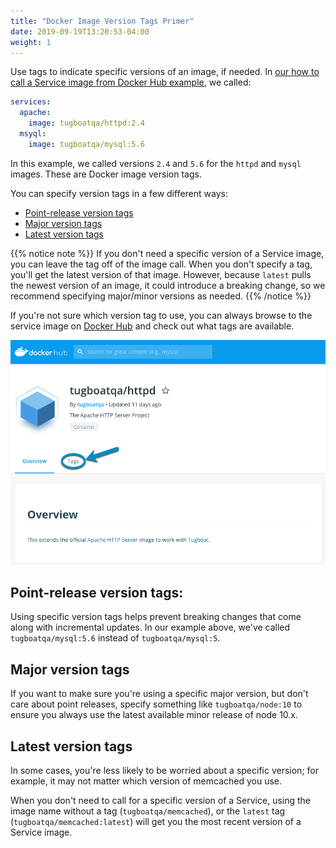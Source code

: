 ```yaml
---
title: "Docker Image Version Tags Primer"
date: 2019-09-19T13:20:53-04:00
weight: 1
---
```


Use tags to indicate specific versions of an image, if needed. In
[our how to call a Service image from Docker Hub example](/setting-up-services/how-to-set-up-services/specify-a-service-image/#how-to-call-a-service-image-from-docker-hub),
we called:

```yaml
services:
  apache:
    image: tugboatqa/httpd:2.4
  msyql:
    image: tugboatqa/mysql:5.6
```

In this example, we called versions `2.4` and `5.6` for the `httpd` and `mysql`
images. These are Docker image version tags.

You can specify version tags in a few different ways:

- [Point-release version tags](#point-release-version-tags)
- [Major version tags](#major-version-tags)
- [Latest version tags](#latest-version-tags)

{{% notice note %}} If you don't need a specific version of a Service image, you
can leave the tag off of the image call. When you don't specify a tag, you'll
get the latest version of that image. However, because `latest` pulls the newest
version of an image, it could introduce a breaking change, so we recommend
specifying major/minor versions as needed. {{% /notice %}}

If you're not sure which version tag to use, you can always browse to the
service image on [Docker Hub](https://hub.docker.com/) and check out what tags
are available.

![Browse image tags on Docker Hub](../../../_images/browse-tags-on-docker-hub.png)

## Point-release version tags:

Using specific version tags helps prevent breaking changes that come along with
incremental updates. In our example above, we've called `tugboatqa/mysql:5.6`
instead of `tugboatqa/mysql:5`.

## Major version tags

If you want to make sure you're using a specific major version, but don't care
about point releases, specify something like `tugboatqa/node:10` to ensure you
always use the latest available minor release of node 10.x.

## Latest version tags

In some cases, you're less likely to be worried about a specific version; for
example, it may not matter which version of memcached you use.

When you don't need to call for a specific version of a Service, using the image
name without a tag (`tugboatqa/memcached`), or the `latest` tag
(`tugboatqa/memcached:latest`) will get you the most recent version of a Service
image.
